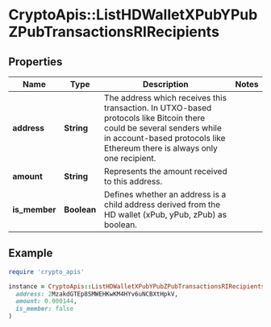 # CryptoApis::ListHDWalletXPubYPubZPubTransactionsRIRecipients

## Properties

| Name | Type | Description | Notes |
| ---- | ---- | ----------- | ----- |
| **address** | **String** | The address which receives this transaction. In UTXO-based protocols like Bitcoin there could be several senders while in account-based protocols like Ethereum there is always only one recipient. |  |
| **amount** | **String** | Represents the amount received to this address. |  |
| **is_member** | **Boolean** | Defines whether an address is a child address derived from the HD wallet (xPub, yPub, zPub) as boolean. |  |

## Example

```ruby
require 'crypto_apis'

instance = CryptoApis::ListHDWalletXPubYPubZPubTransactionsRIRecipients.new(
  address: 2MzakdGTEp8SMWEHKwKM4HYv6uNCBXtHpkV,
  amount: 0.000144,
  is_member: false
)
```

